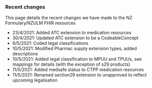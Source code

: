 ### Recent changes

This page details the recent changes we have made to the NZ Formulary/NZULM FHIR resources

- 23/4/2021: Added ATC extension to medication resources
- 30/4/2021: Updated ATC extension to be a CodeableConcept
- 6/5/2021: Coded legal classifications
- 10/5/2021: Modified Pharmac supply extension types, added descriptions
- 10/5/2021: Added legal classification to MPUU and TPUUs, see mappings for details (with the exception of s29 products)
- 11/5/2021: Added medsafe status to CTPP medication resources
- 11/5/2021: Renamed section29 extension to unapproved to reflect upcoming legalisation

